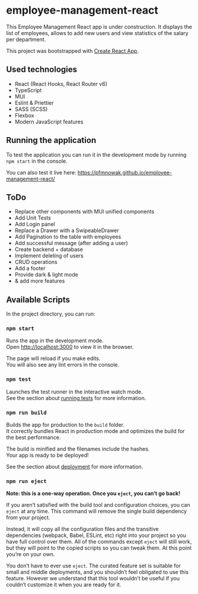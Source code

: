 # employee-management-react

This Employee Management React app is under construction. It displays the list of employees, allows to add new users and view statistics of the salary per department.

This project was bootstrapped with [Create React App](https://github.com/facebook/create-react-app).

## Used technologies

- React (React Hooks, React Router v6)
- TypeScript
- MUI
- Eslint & Priettier
- SASS (SCSS)
- Flexbox
- Modern JavaScript features

## Running the application

To test the application you can run it in the development mode by running `npm start` in the console.

You can also test it live here: https://pfmnowak.github.io/employee-management-react/

## ToDo

- Replace other components with MUI unified components
- Add Unit Tests
- Add Login panel
- Replace a Drawer with a SwipeableDrawer
- Add Pagination to the table with employees
- Add successful message (after adding a user)
- Create backend + database
- Implement deleting of users
- CRUD operations
- Add a footer
- Provide dark & light mode
- & add more features

## Available Scripts

In the project directory, you can run:

### `npm start`

Runs the app in the development mode.\
Open [http://localhost:3000](http://localhost:3000) to view it in the browser.

The page will reload if you make edits.\
You will also see any lint errors in the console.

### `npm test`

Launches the test runner in the interactive watch mode.\
See the section about [running tests](https://facebook.github.io/create-react-app/docs/running-tests) for more information.

### `npm run build`

Builds the app for production to the `build` folder.\
It correctly bundles React in production mode and optimizes the build for the best performance.

The build is minified and the filenames include the hashes.\
Your app is ready to be deployed!

See the section about [deployment](https://facebook.github.io/create-react-app/docs/deployment) for more information.

### `npm run eject`

**Note: this is a one-way operation. Once you `eject`, you can’t go back!**

If you aren’t satisfied with the build tool and configuration choices, you can `eject` at any time. This command will remove the single build dependency from your project.

Instead, it will copy all the configuration files and the transitive dependencies (webpack, Babel, ESLint, etc) right into your project so you have full control over them. All of the commands except `eject` will still work, but they will point to the copied scripts so you can tweak them. At this point you’re on your own.

You don’t have to ever use `eject`. The curated feature set is suitable for small and middle deployments, and you shouldn’t feel obligated to use this feature. However we understand that this tool wouldn’t be useful if you couldn’t customize it when you are ready for it.
